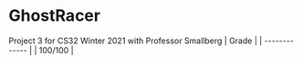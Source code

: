 # GhostRacer
Project 3 for CS32 Winter 2021 with Professor Smallberg
| Grade  |
| ------------- |
| 100/100 |

